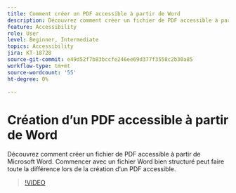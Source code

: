 ```yaml
---
title: Comment créer un PDF accessible à partir de Word
description: Découvrez comment créer un fichier de PDF accessible à partir de Microsoft Word
feature: Accessibility
role: User
level: Beginner, Intermediate
topics: Accessibility
jira: KT-18728
source-git-commit: e49d52f7b83bccfe246ee69d377f3558c2b30a85
workflow-type: tm+mt
source-wordcount: '55'
ht-degree: 0%

---
```


# Création d’un PDF accessible à partir de Word

Découvrez comment créer un fichier de PDF accessible à partir de Microsoft Word. Commencer avec un fichier Word bien structuré peut faire toute la différence lors de la création d’un PDF accessible.

>[!VIDEO](https://video.tv.adobe.com/v/3471614?quality=12&learn=on&hidetitle=true)